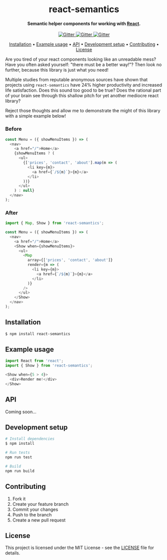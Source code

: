 <h1 align="center">
  <br>
  react-semantics
  <br>
</h1>

<h4 align="center">Semantic helper components for working with <a href="https://reactjs.org/" target="_blank">React</a>.</h4>

<p align="center">
  <a href="https://badge.fury.io/js/react-semantics">
    <img src="https://badge.fury.io/js/react-semantics.svg" alt="Gitter">
  </a>
  <a href="">
    <img src="https://travis-ci.com/csvenke/react-semantics.svg?branch=master" alt="Gitter">
  </a>
  <a href="">
    <img src="https://david-dm.org/csvenke/react-semantics.svg" alt="Gitter">
  </a>
</p>

<p align="center">
  <a href="#installation">Installation</a> •
  <a href="#example-usage">Example usage</a> •
  <a href="#api">API</a> •
  <a href="#development-setup">Development setup</a> •
  <a href="#contributing">Contributing</a> •
  <a href="#license">License</a>
</p>

Are you tired of your react components looking like an unreadable mess?
Have you often asked yourself: "there must be a better way!"?
Then look no further, because this library is just what you need!

Multiple studies from reputable anonymous sources have shown that projects using `react-semantics` have 24% higher productivity and increased life satisfaction.
Does this sound too good to be true?
Does the rational part of your brain see through this shallow pitch for yet another mediocre react library?

Reject those thoughts and allow me to demonstrate the might of this library with a simple example below!

### Before

```javascript
const Menu = ({ showMenuItems }) => (
  <nav>
    <a href="/">Home</a>
    {showMenuItems ? (
      <ul>
        {['prices', 'contact', 'about'].map(m => (
          <li key={m}>
            <a href={`/${m}`}>{m}</a>
          </li>
        ))}
      </ul>
    ) : null}
  </nav>
);
```

### After

```javascript
import { Map, Show } from 'react-semantics';

const Menu = ({ showMenuItems }) => (
  <nav>
    <a href="/">Home</a>
    <Show when={showMenuItems}>
      <ul>
        <Map
          array={['prices', 'contact', 'about']}
          render={m => (
            <li key={m}>
              <a href={`/${m}`}>{m}</a>
            </li>
          )}
        />
      </ul>
    </Show>
  </nav>
);
```

## Installation

```bash
$ npm install react-semantics
```

## Example usage

```javascript
import React from 'react';
import { Show } from 'react-semantics';

<Show when={5 > 4}>
  <div>Render me!</div>
</Show>
```

## API

Coming soon...

## Development setup

```bash
# Install dependencies
$ npm install

# Run tests
npm run test

# Build
npm run build
```

## Contributing

1.  Fork it
1.  Create your feature branch
1.  Commit your changes
1.  Push to the branch
1.  Create a new pull request

## License

This project is licensed under the MIT License - see the [LICENSE](https://github.com/csvenke/react-semantics/blob/master/LICENSE) file for details.
